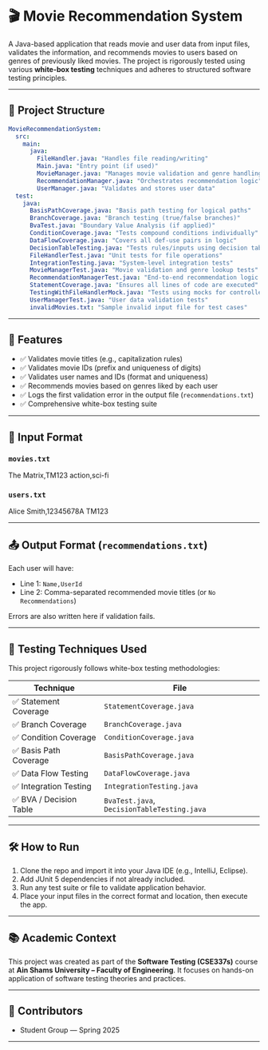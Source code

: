 # 🎬 Movie Recommendation System

A Java-based application that reads movie and user data from input files, validates the information, and recommends movies to users based on genres of previously liked movies. The project is rigorously tested using various **white-box testing** techniques and adheres to structured software testing principles.

---

## 📁 Project Structure

```yaml
MovieRecommendationSystem:
  src:
    main:
      java:
        FileHandler.java: "Handles file reading/writing"
        Main.java: "Entry point (if used)"
        MovieManager.java: "Manages movie validation and genre handling"
        RecommendationManager.java: "Orchestrates recommendation logic"
        UserManager.java: "Validates and stores user data"
  test:
    java:
      BasisPathCoverage.java: "Basis path testing for logical paths"
      BranchCoverage.java: "Branch testing (true/false branches)"
      BvaTest.java: "Boundary Value Analysis (if applied)"
      ConditionCoverage.java: "Tests compound conditions individually"
      DataFlowCoverage.java: "Covers all def-use pairs in logic"
      DecisionTableTesting.java: "Tests rules/inputs using decision tables"
      FileHandlerTest.java: "Unit tests for file operations"
      IntegrationTesting.java: "System-level integration tests"
      MovieManagerTest.java: "Movie validation and genre lookup tests"
      RecommendationManagerTest.java: "End-to-end recommendation logic tests"
      StatementCoverage.java: "Ensures all lines of code are executed"
      TestingWithFileHandlerMock.java: "Tests using mocks for controlled file I/O"
      UserManagerTest.java: "User data validation tests"
      invalidMovies.txt: "Sample invalid input file for test cases"
```
---

## 🧠 Features

- ✅ Validates movie titles (e.g., capitalization rules)
- ✅ Validates movie IDs (prefix and uniqueness of digits)
- ✅ Validates user names and IDs (format and uniqueness)
- ✅ Recommends movies based on genres liked by each user
- ✅ Logs the first validation error in the output file (`recommendations.txt`)
- ✅ Comprehensive white-box testing suite

---

## 📌 Input Format

### `movies.txt`
The Matrix,TM123
action,sci-fi
### `users.txt`
Alice Smith,12345678A
TM123

---

## 📤 Output Format (`recommendations.txt`)

Each user will have:
- Line 1: `Name,UserId`
- Line 2: Comma-separated recommended movie titles (or `No Recommendations`)

Errors are also written here if validation fails.

---

## 🧪 Testing Techniques Used

This project rigorously follows white-box testing methodologies:

| Technique              | File                                  |
|------------------------|----------------------------------------|
| ✅ Statement Coverage   | `StatementCoverage.java`              |
| ✅ Branch Coverage      | `BranchCoverage.java`                 |
| ✅ Condition Coverage   | `ConditionCoverage.java`              |
| ✅ Basis Path Coverage  | `BasisPathCoverage.java`              |
| ✅ Data Flow Testing    | `DataFlowCoverage.java`               |
| ✅ Integration Testing  | `IntegrationTesting.java`             |
| ✅ BVA / Decision Table | `BvaTest.java`, `DecisionTableTesting.java` |

---

## 🛠️ How to Run

1. Clone the repo and import it into your Java IDE (e.g., IntelliJ, Eclipse).
2. Add JUnit 5 dependencies if not already included.
3. Run any test suite or file to validate application behavior.
4. Place your input files in the correct format and location, then execute the app.

---

## 📚 Academic Context

This project was created as part of the **Software Testing (CSE337s)** course at **Ain Shams University – Faculty of Engineering**. It focuses on hands-on application of software testing theories and practices.

---

## 🙌 Contributors

- Student Group — Spring 2025  

---

